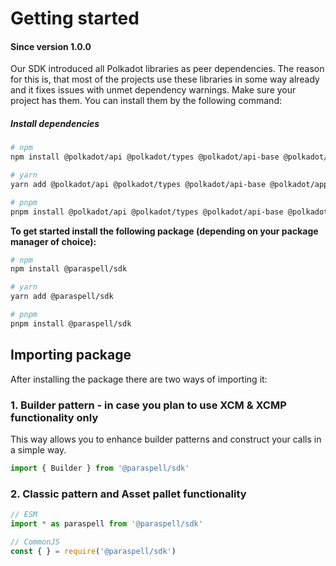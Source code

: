 # Getting started

#### Since version 1.0.0
Our SDK introduced all Polkadot libraries as peer dependencies. The reason for this is, that most of the projects use these libraries in some way already and it fixes issues with unmet dependency warnings. Make sure your project has them. You can install them by the following command:

##### Install dependencies
```sh
# npm
npm install @polkadot/api @polkadot/types @polkadot/api-base @polkadot/apps-config @polkadot/util
```
```sh
# yarn
yarn add @polkadot/api @polkadot/types @polkadot/api-base @polkadot/apps-config @polkadot/util
```
```sh
# pnpm
pnpm install @polkadot/api @polkadot/types @polkadot/api-base @polkadot/apps-config @polkadot/util
```

**To get started install the following package (depending on your package manager of choice):**
```sh
# npm
npm install @paraspell/sdk
```
```sh
# yarn
yarn add @paraspell/sdk
```
```sh
# pnpm
pnpm install @paraspell/sdk
```

## Importing package
After installing the package there are two ways of importing it:

### 1. Builder pattern - in case you plan to use XCM & XCMP functionality only
This way allows you to enhance builder patterns and construct your calls in a simple way.
```js
import { Builder } from '@paraspell/sdk'
```

### 2. Classic pattern and Asset pallet functionality
```js
// ESM
import * as paraspell from '@paraspell/sdk'
```
```js
// CommonJS
const { } = require('@paraspell/sdk')
```

